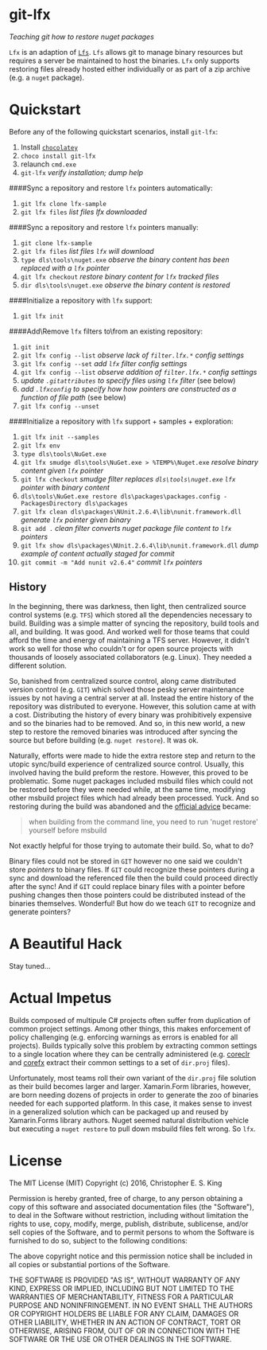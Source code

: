 # git-lfx
_Teaching git how to restore nuget packages_

`Lfx` is an adaption of [`Lfs`](https://git-lfs.github.com/). `Lfs` allows git to manage binary resources but requires a server be maintained to host the binaries. `Lfx` only supports restoring files already hosted either individually or as part of a zip archive (e.g. a `nuget` package).

# Quickstart
Before any of the following quickstart scenarios, install `git-lfx`:

1. Install [`chocolatey`](https://chocolatey.org/)
2. `choco install git-lfx`
3. relaunch `cmd.exe`
4. `git-lfx` _verify installation; dump help_

####Sync a repository and restore `lfx` pointers automatically:
1. `git lfx clone lfx-sample`
2. `git lfx files` _list files lfx downloaded_

####Sync a repository and restore `lfx` pointers manually:
1. `git clone lfx-sample`
2. `git lfx files` _list files `lfx` will download_
3. `type dls\tools\nuget.exe` _observe the binary content has been replaced with a `lfx` pointer_
4. `git lfx checkout` _restore binary content for `lfx` tracked files_
5. `dir dls\tools\nuget.exe` _observe the binary content is restored_ 

####Initialize a repository with `lfx` support:
1. `git lfx init`

####Add\Remove `lfx` filters to\from an existing repository:
1. `git init`
3. `git lfx config --list` _observe lack of `filter.lfx.*` config settings_ 
2. `git lfx config --set` _add `lfx` filter config settings_
3. `git lfx config --list` _observe addition of `filter.lfx.*` config settings_ 
4. _update `.gitattributes` to specify files using `lfx` filter_ (see below)
5. _add `.lfxconfig` to specify how how pointers are constructed as a function of file path_ (see below)
5. `git lfx config --unset`

####Initialize a repository with `lfx` support + samples + exploration:
1. `git lfx init --samples`
2. `git lfx env`
3. `type dls\tools\NuGet.exe`
4. `git lfx smudge dls\tools\NuGet.exe > %TEMP%\Nuget.exe` _resolve binary content given `lfx` pointer_
5. `git lfx checkout` _smudge filter replaces `dls\tools\nuget.exe` `lfx` pointer with binary content_
6. `dls\tools\NuGet.exe restore dls\packages\packages.config -PackagesDirectory dls\packages`
7. `git lfx clean dls\packages\NUnit.2.6.4\lib\nunit.framework.dll` _generate `lfx` pointer given binary_
8. `git add .` _clean filter converts nuget package file content to `lfx` pointers_
9. `git lfx show dls\packages\NUnit.2.6.4\lib\nunit.framework.dll` _dump example of content actually staged for commit_
10. `git commit -m "Add nunit v2.6.4"` _commit `lfx` pointers_

## History
In the beginning, there was darkness, then light, then centralized source control systems (e.g. `TFS`) which stored all the dependencies necessary to build. Building was a simple matter of syncing the repository, build tools and all, and building. It was good. And worked well for those teams that could afford the time and energy of maintaining a TFS server. However, it didn't work so well for those who couldn't or for open source projects with thousands of loosely associated collaborators (e.g. Linux). They needed a different solution.

So, banished from centralized source control, along came distributed version control (e.g. `GIT`) which solved those pesky server maintenance issues by not having a central server at all. Instead the entire history of the repository was distributed to everyone. However, this solution came at with a cost. Distributing the history of every binary was prohibitively expensive and so the binaries had to be removed. And so, in this new world, a new step to restore the removed binaries was introduced after syncing the source but before building (e.g. `nuget restore`). It was ok. 

Naturally, efforts were made to hide the extra restore step and return to the utopic sync/build experience of centralized source control. Usually, this involved having the build preform the restore. However, this proved to be problematic. Some nuget packages included msbuild files which could not be restored before they were needed while, at the same time, modifying other msbuild project files which had already been processed. Yuck. And so restoring during the build was abandoned and the [official advice][3] became:

> when building from the command line, you need to run 'nuget restore' yourself before msbuild

Not exactly helpful for those trying to automate their build. So, what to do?

Binary files could not be stored in `GIT` however no one said we couldn't store _pointers_ to binary files. If `GIT` could recognize these pointers during a sync and download the referenced file then the build could proceed directly after the sync! And if `GIT` could replace binary files with a pointer before pushing changes then those pointers could be distributed instead of the binaries themselves. Wonderful! But how do we teach `GIT` to recognize and generate pointers?

# A Beautiful Hack
Stay tuned... 

# Actual Impetus
Builds composed of multipule C# projects often suffer from duplication of common project settings. Among other things, this makes enforcement of policy challenging (e.g. enforcing warnings as errors is enabled for all projects). Builds typically solve this problem by extracting common settings to a single location where they can be centrally administered (e.g. [coreclr][1] and [corefx][2] extract their common settings to a set of `dir.proj` files). 

Unfortunately, most teams roll their own variant of the `dir.proj` file solution as their build becomes larger and larger. Xamarin.Form libraries, however, are born needing dozens of projects in order to generate the zoo of binaries needed for each supported platform. In this case, it makes sense to invest in a generalized solution which can be packaged up and reused by Xamarin.Forms library authors. Nuget seemed natural distribution vehicle but executing a `nuget restore` to pull down msbuild files felt wrong. So `lfx`.

# License
The MIT License (MIT)
Copyright (c) 2016, Christopher E. S. King

Permission is hereby granted, free of charge, to any person obtaining a copy of this software and associated documentation files (the "Software"), to deal in the Software without restriction, including without limitation the rights to use, copy, modify, merge, publish, distribute, sublicense, and/or sell copies of the Software, and to permit persons to whom the Software is furnished to do so, subject to the following conditions:

The above copyright notice and this permission notice shall be included in all copies or substantial portions of the Software.

THE SOFTWARE IS PROVIDED "AS IS", WITHOUT WARRANTY OF ANY KIND, EXPRESS OR IMPLIED, INCLUDING BUT NOT LIMITED TO THE WARRANTIES OF MERCHANTABILITY, FITNESS FOR A PARTICULAR PURPOSE AND NONINFRINGEMENT. IN NO EVENT SHALL THE AUTHORS OR COPYRIGHT HOLDERS BE LIABLE FOR ANY CLAIM, DAMAGES OR OTHER LIABILITY, WHETHER IN AN ACTION OF CONTRACT, TORT OR OTHERWISE, ARISING FROM, OUT OF OR IN CONNECTION WITH THE SOFTWARE OR THE USE OR OTHER DEALINGS IN THE SOFTWARE.


[1]: [https://github.com/dotnet/coreclr/blob/master/dir.props]
[2]: [https://github.com/dotnet/corefx/blob/master/dir.props]
[3]: [http://blog.davidebbo.com/2014/01/the-right-way-to-restore-nuget-packages.html]
[4]: [https://github.com/dotnet/corefx/blob/master/dir.props]
